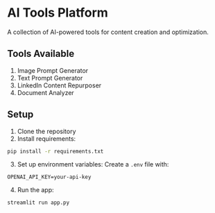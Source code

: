 # AI Tools Platform

A collection of AI-powered tools for content creation and optimization.

## Tools Available
1. Image Prompt Generator
2. Text Prompt Generator
3. LinkedIn Content Repurposer
4. Document Analyzer

## Setup
1. Clone the repository
2. Install requirements:
```bash
pip install -r requirements.txt
```
3. Set up environment variables:
Create a `.env` file with:
```
OPENAI_API_KEY=your-api-key
```
4. Run the app:
```bash
streamlit run app.py
```